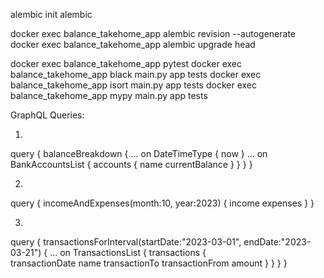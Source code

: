 

alembic init alembic

docker exec balance_takehome_app alembic revision --autogenerate
docker exec balance_takehome_app alembic upgrade head

docker exec balance_takehome_app pytest
docker exec balance_takehome_app black main.py app tests
docker exec balance_takehome_app isort main.py app tests
docker exec balance_takehome_app mypy main.py app tests

GraphQL Queries:

1.
query {
  balanceBreakdown {
      ... on DateTimeType {
          now
      }
      ... on BankAccountsList {
        accounts {
          name
          currentBalance
        }
      }
  }
}

2.
query {
  incomeAndExpenses(month:10, year:2023) {
    income
    expenses
  }
}

3.
query {
  transactionsForInterval(startDate:"2023-03-01", endDate:"2023-03-21") {
    ... on TransactionsList {
      transactions {        
        transactionDate
        name
        transactionTo
        transactionFrom
        amount
      }
    }
  }
}

